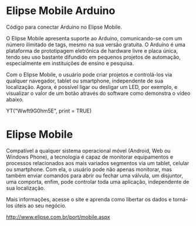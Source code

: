 Elipse Mobile Arduino
=======

Código para conectar Arduino no Elipse Mobile.

O Elipse Mobile apresenta suporte ao Arduíno, comunicando-se com um número ilimitado de tags, mesmo na sua versão gratuita. O Arduíno é uma plataforma de prototipagem eletrônica de hardware livre e placa única, tendo seu uso bastante difundido em pequenos projetos de automação, especialmente em instituições de ensino e pesquisa. 

Com o Elipse Mobile, o usuário pode criar projetos e controlá-los via qualquer navegador, tablet ou smartphone, independente de sua localização. Agora, é possível ligar ou desligar um LED, por exemplo, e visualizar o valor de um botão através do software como demonstra o vídeo abaixo. 

YT("Wwft9G0hm5E", print = TRUE)

Elipse Mobile
=======

Compatível a qualquer sistema operacional móvel (Android, Web ou Windows Phone), a tecnologia é capaz de monitorar equipamentos e processos relacionados aos mais variados segmentos via um tablet, celular ou smartphone. Com ela, o usuário pode não apenas monitorar, mas também enviar comandos para abrir ou fechar uma válvula, um disjuntor, uma comporta, enfim, pode controlar toda uma aplicação, independente de sua localização. 

Mais informações, acesse o site e aprenda como libertar os dados e torná-los úteis ao seu negócio.   

http://www.elipse.com.br/port/mobile.aspx